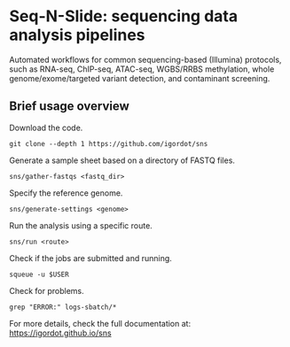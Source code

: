 # Seq-N-Slide: sequencing data analysis pipelines

Automated workflows for common sequencing-based (Illumina) protocols, such as RNA-seq, ChIP-seq, ATAC-seq, WGBS/RRBS methylation, whole genome/exome/targeted variant detection, and contaminant screening.

## Brief usage overview

Download the code.

```
git clone --depth 1 https://github.com/igordot/sns
```

Generate a sample sheet based on a directory of FASTQ files.

```
sns/gather-fastqs <fastq_dir>
```

Specify the reference genome.

```
sns/generate-settings <genome>
```

Run the analysis using a specific route.

```
sns/run <route>
```

Check if the jobs are submitted and running.

```
squeue -u $USER
```

Check for problems.

```
grep "ERROR:" logs-sbatch/*
```

For more details, check the full documentation at: https://igordot.github.io/sns
